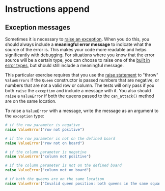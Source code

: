 # Instructions append

## Exception messages

Sometimes it is necessary to [raise an exception](https://docs.python.org/3/tutorial/errors.html#raising-exceptions). When you do this, you should always include a **meaningful error message** to indicate what the source of the error is. This makes your code more readable and helps significantly with debugging. For situations where you know that the error source will be a certain type, you can choose to raise one of the [built in error types](https://docs.python.org/3/library/exceptions.html#base-classes), but should still include a meaningful message.

This particular exercise requires that you use the [raise statement](https://docs.python.org/3/reference/simple_stmts.html#the-raise-statement) to "throw" `ValueErrors` if the `Queen` constructor is passed numbers that are negative, or numbers that are not a valid row or column.  The tests will only pass if you both `raise` the `exception` and include a message with it. You also should `raise` a `ValueError` if both the queens passed to the `can_attack()` method are on the same location.

To raise a `ValueError` with a message, write the message as an argument to the `exception` type:

```python
# if the row parameter is negative
raise ValueError("row not positive")

# if the row parameter is not on the defined board
raise ValueError("row not on board")

# if the column parameter is negative
raise ValueError("column not positive")

# if the column parameter is not on the defined board
raise ValueError("column not on board")

# if both the queens are on the same location
raise ValueError("Invalid queen position: both queens in the same square")
```
